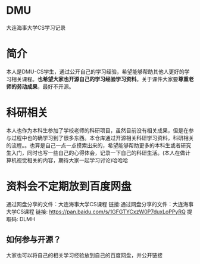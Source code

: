 # DMU
大连海事大学CS学习记录
# 简介
本人是DMU-CS学生，通过公开自己的学习经验，希望能够帮助其他人更好的学习相关课程。**也希望大家也开源自己的学习经验学习资料**。关于课件大家要**尊重老师的劳动成果**，最好不开源。
# 科研相关
本人也作为本科生参加了学校老师的科研项目，虽然目前没有相关成果，但是在参与过程中也的确学习到了很多东西。本仓库通过开源相关科研学习资料，科研相关的流程。。也算是自己一点一点摸索出来的，希望能够帮助更多的本科生或者研究生入门，同时也写一些自己的心得体会，记录一下自己的科研生活。(本人在做计算机视觉相关的内容，期待大家一起学习讨论)哈哈哈
# 资料会不定期放到百度网盘
通过网盘分享的文件：大连海事大学CS课程
链接:通过网盘分享的文件：大连海事大学CS课程
链接: https://pan.baidu.com/s/1GFGTYCxzW0P7duxLoPPyRQ 提取码: DLMH
## 如何参与开源？
大家也可以将自己的相关学习经验放到自己的百度网盘，并公开链接
